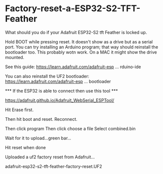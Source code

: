 # Factory-reset-a-ESP32-S2-TFT-Feather

What should you do if your Adafruit ESP32-S2 tft Feather is locked up.

Hold BOOT while pressing reset. It doesn't show as a drive but as a serial port. You can try installing an Arduino program; that way should reinstall the bootloader too. This probably wotn work.
On a MAC it might show the drive mounted.

See this guide:
https://learn.adafruit.com/adafruit-esp ... rduino-ide

You can also reinstall the UF2 bootloader:
https://learn.adafruit.com/adafruit-esp ... bootloader


*** If the ESP32 is able to connect then use this tool ***

https://adafruit.github.io/Adafruit_WebSerial_ESPTool/
 
Hit Erase first.

Then hit boot and reset. Reconnect.

Then click program
Then click choose a file
Select combined.bin 

Wait for it to upload…green bar…

Hit reset when done

Uploaded a uf2 factory reset from Adafruit…

adafruit-esp32-s2-tft-feather-factory-reset.UF2

